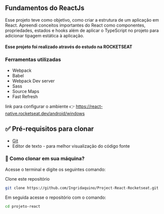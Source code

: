 ## Fundamentos do ReactJs

Esse projeto teve como objetivo, como criar a estrutura de um aplicação em React. Apreendi conceitos importantes do React como componentes, propriedades, estados e hooks além de aplicar o TypeScript no projeto para adicionar tipagem estática à aplicação.

#### Esse projeto foi realizado através do estudo na ROCKETSEAT 

### Ferramentas utilizadas 

* Webpack
* Babel
* Webpack Dev server
* Sass
* Source Maps
* Fast Refresh


link para configurar o ambiente 👉 https://react-native.rocketseat.dev/android/windows

## ✅ Pré-requisitos para clonar

- [Git](https://git-scm.com)
- Editor de texto - para melhor visualização do código fonte




### 🔁 Como clonar em sua máquina?
Acesse o terminal e digite os seguintes comando:

Clone este repositório
```bash
git clone https://github.com/Ingridaquino/Project-React-Rocketseat.git projeto-react
```

Em seguida acesse o repositório com o comando:
```bash
cd projeto-react
```



